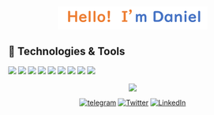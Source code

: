 <p align="center"><a href=""><img width="60%" src="images/dani.png" /></a></p>



## 🔧 Technologies & Tools

![](https://img.shields.io/badge/OS-Linux-informational?style=flat&logo=linux&logoColor=white&color=orange)
![](https://img.shields.io/badge/Code-R-informational?style=flat&logo=r&logoColor=white&color=orange)
![](https://img.shields.io/badge/Tools-Jupyter-informational?style=flat&logo=jupyter&logoColor=white&color=orange)
![](https://img.shields.io/badge/Code-Julia-informational?style=flat&logo=julia&logoColor=white&color=orange)
![](https://img.shields.io/badge/Tools-MySQL-informational?style=flat&logo=MySql&logoColor=white&color=orange)
![](https://img.shields.io/badge/Tools-LaTeX-informational?style=flat&logo=LaTeX&logoColor=white&color=orange)
![](https://img.shields.io/badge/Code-Python-informational?style=flat&logo=python&logoColor=white&color=orange)
![](https://img.shields.io/badge/Code-Python-informational?style=flat&logo=python&logoColor=white&color=orange)
![](https://img.shields.io/badge/Tools-Markdown-informational?style=flat&logo=markdown&logoColor=white&color=orange)


<p align="center">
<a href="https://github.com/daniel-rojsanch/github-readme-stats"><img align="center" src="https://github-readme-stats.vercel.app/api/top-langs/?username=daniel-rojsanch&layout=compact&theme=buefy&hide_border=true" /></a>
</p>


<p align="center"><a href="####" target="_blank"><img alt="telegram" src="https://img.shields.io/badge/telegram-%230077B5.svg?&style=for-the-badge&logo=TELEGRAM&logoColor=white" /></a> <a href="########" target="_blank"><img alt="Twitter" src="https://img.shields.io/badge/twitter-%231DA1F2.svg?&style=for-the-badge&logo=twitter&logoColor=white" /></a> <a href="########" target="_blank"><img alt="LinkedIn" src="https://img.shields.io/badge/linkedin-%230077B5.svg?&style=for-the-badge&logo=linkedin&logoColor=white" /></a>
</p>


<!--
**daniel-rojsanch/daniel-rojsanch** is a ✨ _special_ ✨ repository because its `README.md` (this file) appears on your GitHub profile.

Here are some ideas to get you started:

- 🔭 I’m currently working on ...
- 🌱 I’m currently learning ...
- 👯 I’m looking to collaborate on ...
- 🤔 I’m looking for help with ...
- 💬 Ask me about ...
- 📫 How to reach me: ...
- 😄 Pronouns: ...
- ⚡ Fun fact: ...
-->
